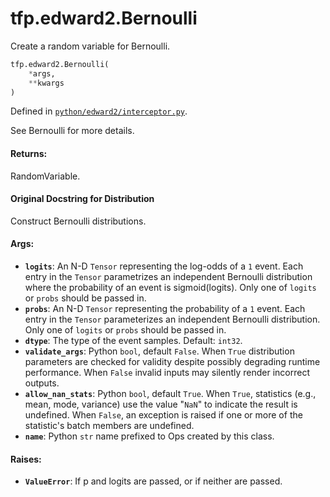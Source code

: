 <div itemscope itemtype="http://developers.google.com/ReferenceObject">
<meta itemprop="name" content="tfp.edward2.Bernoulli" />
<meta itemprop="path" content="Stable" />
</div>

# tfp.edward2.Bernoulli

Create a random variable for Bernoulli.

``` python
tfp.edward2.Bernoulli(
    *args,
    **kwargs
)
```



Defined in [`python/edward2/interceptor.py`](https://github.com/tensorflow/probability/tree/master/tensorflow_probability/python/edward2/interceptor.py).

<!-- Placeholder for "Used in" -->

See Bernoulli for more details.

#### Returns:

  RandomVariable.

#### Original Docstring for Distribution

Construct Bernoulli distributions.


#### Args:

* <b>`logits`</b>: An N-D `Tensor` representing the log-odds of a `1` event. Each
  entry in the `Tensor` parametrizes an independent Bernoulli distribution
  where the probability of an event is sigmoid(logits). Only one of
  `logits` or `probs` should be passed in.
* <b>`probs`</b>: An N-D `Tensor` representing the probability of a `1`
  event. Each entry in the `Tensor` parameterizes an independent
  Bernoulli distribution. Only one of `logits` or `probs` should be passed
  in.
* <b>`dtype`</b>: The type of the event samples. Default: `int32`.
* <b>`validate_args`</b>: Python `bool`, default `False`. When `True` distribution
  parameters are checked for validity despite possibly degrading runtime
  performance. When `False` invalid inputs may silently render incorrect
  outputs.
* <b>`allow_nan_stats`</b>: Python `bool`, default `True`. When `True`,
  statistics (e.g., mean, mode, variance) use the value "`NaN`" to
  indicate the result is undefined. When `False`, an exception is raised
  if one or more of the statistic's batch members are undefined.
* <b>`name`</b>: Python `str` name prefixed to Ops created by this class.


#### Raises:

* <b>`ValueError`</b>: If p and logits are passed, or if neither are passed.